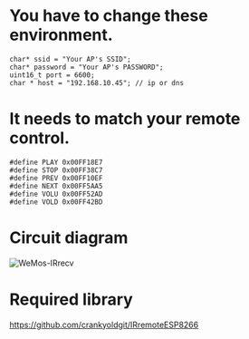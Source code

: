 # You have to change these environment.

```
char* ssid = "Your AP's SSID";
char* password = "Your AP's PASSWORD";
uint16_t port = 6600;
char * host = "192.168.10.45"; // ip or dns
```

# It needs to match your remote control.

```
#define PLAY 0x00FF18E7
#define STOP 0x00FF38C7
#define PREV 0x00FF10EF
#define NEXT 0x00FF5AA5
#define VOLU 0x00FF52AD
#define VOLD 0x00FF42BD
```

# Circuit diagram

![WeMos-IRrecv](https://user-images.githubusercontent.com/6020549/68649297-aff31280-0565-11ea-925f-f6302046c92b.jpg)

# Required library
https://github.com/crankyoldgit/IRremoteESP8266
